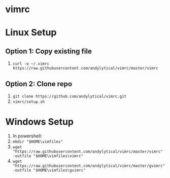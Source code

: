 # vimrc

# Linux Setup
## Option 1: Copy existing file
1. `curl -o ~/.vimrc https://raw.githubusercontent.com/andylytical/vimrc/master/vimrc`

## Option 2: Clone repo
1. `git clone https://github.com/andylytical/vimrc.git`
2. `vimrc/setup.sh`

# Windows Setup
1. In powershell:
1. `mkdir "$HOME\vimfiles"`
1. `wget "https://raw.githubusercontent.com/andylytical/vimrc/master/vimrc" -outfile "$HOME\vimfiles\vimrc"`
1. `wget "https://raw.githubusercontent.com/andylytical/vimrc/master/gvimrc" -outfile "$HOME\vimfiles\gvimrc"`
